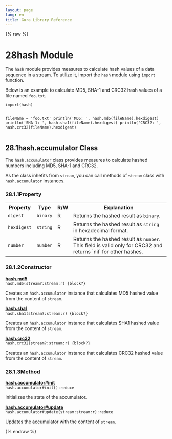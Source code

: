 ```yaml
---
layout: page
lang: en
title: Gura Library Reference
---
```


{% raw %}
<h1><span class="caption-index-1">28</span><a name="anchor-28"></a>hash Module</h1>
<p>
The <code>hash</code> module provides measures to calculate hash values of a data sequence in a stream. To utilize it, import the <code>hash</code> module using <code>import</code> function.
</p>
<p>
Below is an example to calculate MD5, SHA-1 and CRC32 hash values of a file named <code>foo.txt</code>.
</p>
<pre><code>import(hash)

fileName = 'foo.txt'
println('MD5: ', hash.md5(fileName).hexdigest)
println('SHA-1: ', hash.sha1(fileName).hexdigest)
println('CRC32: ', hash.crc32(fileName).hexdigest)
</code></pre>
<h2><span class="caption-index-2">28.1</span><a name="anchor-28-1"></a>hash.accumulator Class</h2>
<p>
The <code>hash.accumulator</code> class provides measures to calculate hashed numbers including MD5, SHA-1 and CRC32.
</p>
<p>
As the class inhefits from <code>stream</code>, you can call methods of <code>stream</code> class with <code>hash.accumulator</code> instances.
</p>
<h3><span class="caption-index-3">28.1.1</span><a name="anchor-28-1-1"></a>Property</h3>
<p>
<table>
<tr>
<th>
Property</th>
<th>
Type</th>
<th>
R/W</th>
<th>
Explanation</th>
</tr>


<tr>
<td>
<code>digest</code></td>
<td>
<code>binary</code></td>
<td>
R</td>

<td>
Returns the hashed result as <code>binary</code>.</td>
</tr>


<tr>
<td>
<code>hexdigest</code></td>
<td>
<code>string</code></td>
<td>
R</td>

<td>
Returns the hashed result as <code>string</code> in hexadecimal format.</td>
</tr>


<tr>
<td>
<code>number</code></td>
<td>
<code>number</code></td>
<td>
R</td>

<td>
Returns the hashed result as <code>number</code>.
This field is valid only for CRC32 and returns `nil` for other hashes.</td>
</tr>


</table>

</p>
<h3><span class="caption-index-3">28.1.2</span><a name="anchor-28-1-2"></a>Constructor</h3>
<p>
<div><strong style="text-decoration:underline">hash.md5</strong></div>
<div style="margin-bottom:1em"><code>hash.md5(stream?:stream:r) {block?}</code></div>
Creates an <code>hash.accumulator</code> instance that calculates MD5 hashed value from the content of <code>stream</code>.
</p>
<p>
<div><strong style="text-decoration:underline">hash.sha1</strong></div>
<div style="margin-bottom:1em"><code>hash.sha1(stream?:stream:r) {block?}</code></div>
Creates an <code>hash.accumulator</code> instance that calculates SHA1 hashed value from the content of <code>stream</code>.
</p>
<p>
<div><strong style="text-decoration:underline">hash.crc32</strong></div>
<div style="margin-bottom:1em"><code>hash.crc32(stream?:stream:r) {block?}</code></div>
Creates an <code>hash.accumulator</code> instance that calculates CRC32 hashed value from the content of <code>stream</code>.
</p>
<h3><span class="caption-index-3">28.1.3</span><a name="anchor-28-1-3"></a>Method</h3>
<p>
<div><strong style="text-decoration:underline">hash.accumulator#init</strong></div>
<div style="margin-bottom:1em"><code>hash.accumulator#init():reduce</code></div>
Initializes the state of the accumulator.
</p>
<p>
<div><strong style="text-decoration:underline">hash.accumulator#update</strong></div>
<div style="margin-bottom:1em"><code>hash.accumulator#update(stream:stream:r):reduce</code></div>
Updates the accumulator with the content of <code>stream</code>.
</p>
<p />

{% endraw %}
